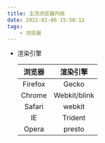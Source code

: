 ```yaml
---
title: 主流浏览器内核
date: 2022-01-06 15:50:12
tags:
    - 浏览器
---
```

- 渲染引擎
    <!--more-->
    | 浏览器  |   渲染引擎   |
    | :-----: | :----------: |
    | Firefox |    Gecko     |
    | Chrome  | Webkit/blink |
    | Safari  |    webkit    |
    |   IE    |   Trident    |
    |  Opera  |    presto    |


